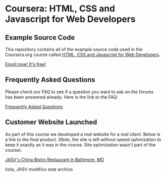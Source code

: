 # Coursera: HTML, CSS and Javascript for Web Developers
## Example Source Code
This repository contains all of the example source code used in the Coursera.org course called
[HTML, CSS and Javascript for Web Developers](https://www.coursera.org/learn/html-css-javascript-for-web-developers).

[Enroll now! It's free!](https://www.coursera.org/learn/html-css-javascript-for-web-developers)


## Frequently Asked Questions
Please check our FAQ to see if a question you want to ask on the forums has been answered already. Here is the link to the FAQ:

[Frequently Asked Questions](FAQ.md)

## Customer Website Launched
As part of this course we developed a *real* website for a *real* client. Below is a link to the final product. (*Note*, the site is left without speed optimization to keep it exactly as it was in the course. Site optimization wasn't part of the course).

[JASV's China Bistro Restaurant in Baltimore, MD](http://www.davidchuschinabistro.com/)

hola, JASV modifico este archivo

